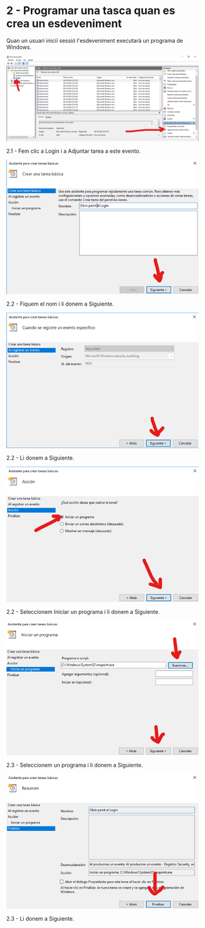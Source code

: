 # 2 - Programar una tasca quan es crea un esdeveniment
Quan un usuari iniciï sessió l'esdeveniment executarà un programa de Windows.

![Image 4](tasca-1.png)

2.1 - Fem clic a Login i a Adjuntar tarea a este evento.

![Image 5](tasca-2.png)

2.2 - Fiquem el nom i li donem a Siguiente.

![Image 6](tasca-3.png)

2.2 - Li donem a Siguiente.

![Image 7](tasca-4.png)

2.2 - Seleccionem Iniciar un programa i li donem a Siguiente.

![Image 8](tasca-5.png)

2.3 - Seleccionem un programa i li donem a Siguiente.

![Image 9](tasca-6.png)

2.3 - Li donem a Siguiente.
